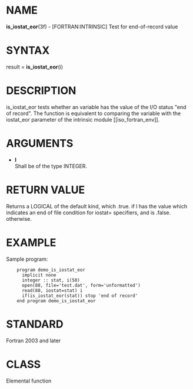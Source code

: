 # NAME

**is\_iostat\_eor**(3f) - \[FORTRAN:INTRINSIC\] Test for end-of-record
value

# SYNTAX

result = **is\_iostat\_eor**(i)

# DESCRIPTION

is\_iostat\_eor tests whether an variable has the value of the I/O
status "end of record". The function is equivalent to comparing the
variable with the iostat\_eor parameter of the intrinsic module
\[\[iso\_fortran\_env\]\].

# ARGUMENTS

  - **I**  
    Shall be of the type INTEGER.

# RETURN VALUE

Returns a LOGICAL of the default kind, which .true. if I has the value
which indicates an end of file condition for iostat= specifiers, and is
.false. otherwise.

# EXAMPLE

Sample program:

``` 
    program demo_is_iostat_eor
      implicit none
      integer :: stat, i(50)
      open(88, file='test.dat', form='unformatted')
      read(88, iostat=stat) i
      if(is_iostat_eor(stat)) stop 'end of record'
    end program demo_is_iostat_eor
```

# STANDARD

Fortran 2003 and later

# CLASS

Elemental function
